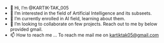 - 👋 Hi, I’m @KARTIK-TAK_005
- 👀 I’m interested in the field of Artificial Intelligence and its subseets.
- 🌱 I’m currently enrolled in AI field, learning about them.
- 💞️ I’m looking to collaborate on few projects. Reach out to me by below provided gmail.
- 📫 How to reach me ... To reach me mail me on kartiktak05@gmail.com

<!---
KARTIK-TAK005/KARTIK-TAK005 is a ✨ special ✨ repository because its `README.md` (this file) appears on your GitHub profile.
You can click the Preview link to take a look at your changes.
--->
